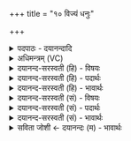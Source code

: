 +++
title = "१० विज्यं धनुः"

+++
<details><summary>पदपाठः - दयानन्दादि</summary>

विज्य॒मिति॒ विऽज्य॑म्। धनुः॑। क॒प॒र्द्दिनः॑। विश॑ल्य॒ इति॒ विऽश॑ल्यः। बाण॑वा॒निति॒ बाण॑ऽवान्। उ॒त। अने॑शन्। अ॒स्य॒। याः। इष॑वः। आ॒भुः। अ॒स्य॒। नि॒ष॒ङ्ग॒धिरिति॑ निषङ्ग॒ऽधिः। १०।
</details>

<details><summary>अधिमन्त्रम् (VC)</summary>

- रुद्रो देवता
- प्रजापतिर्ऋषिः
- भुरिगार्ष्युष्णिक्
- गान्धारः
</details>

<details><summary>दयानन्द-सरस्वती (हि) - विषयः</summary>

फिर वही विषय अगले मन्त्र में कहा है ॥
</details>

<details><summary>दयानन्द-सरस्वती (हि) - पदार्थः</summary>

पदार्थान्वयभाषाः -  हे धनुर्वेद को जानने हारे पुरुषो ! (अस्य) इस (कपर्द्दिनः) प्रशंसित जटाजूट को धारण करने हारे सेनापति का (धनुः) धनुष् (विज्यम्) प्रत्यञ्चा से रहित न होवे तथा यह (विशल्यः) बाण के अग्रभाग से रहित और (आभुः) आयुधों से खाली मत हो (उत) और (अस्य) इस अस्त्र-शस्त्रों को धारण करनेवाले सेनापति की (निषङ्गधिः) बाणादि शस्त्रास्त्र कोष खाली मत हो तथा यह (बाणवान्) बहुत बाणों से युक्त होवे (याः) जो (अस्य) इस सेनापति के (इषवः) बाण (अनेशन्) नष्ट हो जावें, वे इस को तुम लोग नवीन देओ ॥१० ॥
</details>

<details><summary>दयानन्द-सरस्वती (हि) - भावार्थः</summary>

भावार्थभाषाः -  युद्ध की इच्छा करनेवाले पुरुषों को चाहिये कि धनुष् की प्रत्यञ्चा आदि को दृढ़ और बहुत से बाणों को धारण करें। सेनापति आदि को चाहिये कि लड़ते हुए अपने भृत्यों को देख के यदि उन के पास बाणादि युद्ध के साधन न रहें तो फिर भी दिया करें ॥१० ॥
</details>

<details><summary>दयानन्द-सरस्वती (सं) - विषयः</summary>

पुनस्तदेवाह ॥
</details>

<details><summary>दयानन्द-सरस्वती (सं) - पदार्थः</summary>

पदार्थान्वयभाषाः -  हे धनुर्वेदविदो जनाः ! अस्य कपर्द्दिनः सेनापतेर्धनुर्विज्यं मा भूदयं विशल्य आभुर्मा भूत्। उतास्य शस्त्रास्त्रधारकस्य निषङ्गधिर्मृषा मा भूत्। बाणवांश्चायं भवतु। या अस्येषवोऽनेशन् ता अस्मै न वा दत्त ॥१० ॥
</details>

<details><summary>दयानन्द-सरस्वती (सं) - भावार्थः</summary>

भावार्थभाषाः -  युयुत्सुना नरेण धनुर्ज्यादयो दृढा बहुबाणाश्च धार्याः सेनापत्यादिभिर्युध्यमानान् विलोक्य पुनश्च तेभ्यो बाणादीनि साधनानि देयानि ॥१० ॥
</details>

<details><summary>सविता जोशी ← दयानन्दः (म) - भावार्थः</summary>

भावार्थभाषाः -  युद्धाची इच्छा असणाऱ्यांनी धनुष्याची प्रत्यञ्चा दृढ करून पुष्कळ बाण बाळगावेत. सेनापतीने सैन्यातील सैनिकांचे बाण वगैरे युद्धाची साधने संपली तर त्यांना ती पुरवावीत.
</details>